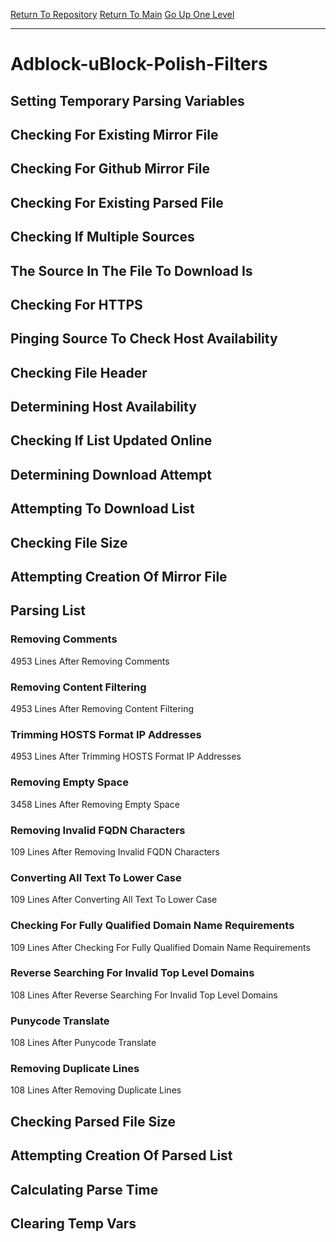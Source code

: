 [Return To Repository](https://github.com/bast69/piholeparser/)
[Return To Main](https://github.com/bast69/piholeparser/blob/master/RecentRunLogs/Mainlog.md)
[Go Up One Level](https://github.com/bast69/piholeparser/blob/master/RecentRunLogs/TopLevelScripts/30-Processing-External-Blacklists.md)
____________________________________
# Adblock-uBlock-Polish-Filters
## Setting Temporary Parsing Variables
## Checking For Existing Mirror File
## Checking For Github Mirror File
## Checking For Existing Parsed File
## Checking If Multiple Sources
## The Source In The File To Download Is
## Checking For HTTPS
## Pinging Source To Check Host Availability
## Checking File Header
## Determining Host Availability
## Checking If List Updated Online
## Determining Download Attempt
## Attempting To Download List
## Checking File Size
## Attempting Creation Of Mirror File
## Parsing List
### Removing Comments
4953 Lines After Removing Comments
### Removing Content Filtering
4953 Lines After Removing Content Filtering
### Trimming HOSTS Format IP Addresses
4953 Lines After Trimming HOSTS Format IP Addresses
### Removing Empty Space
3458 Lines After Removing Empty Space
### Removing Invalid FQDN Characters
109 Lines After Removing Invalid FQDN Characters
### Converting All Text To Lower Case
109 Lines After Converting All Text To Lower Case
### Checking For Fully Qualified Domain Name Requirements
109 Lines After Checking For Fully Qualified Domain Name Requirements
### Reverse Searching For Invalid Top Level Domains
108 Lines After Reverse Searching For Invalid Top Level Domains
### Punycode Translate
108 Lines After Punycode Translate
### Removing Duplicate Lines
108 Lines After Removing Duplicate Lines
## Checking Parsed File Size
## Attempting Creation Of Parsed List
## Calculating Parse Time
## Clearing Temp Vars

